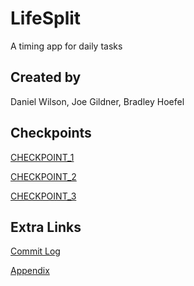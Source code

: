 # LifeSplit

A timing app for daily tasks

## Created by

Daniel Wilson, Joe Gildner, Bradley Hoefel

## Checkpoints

[CHECKPOINT_1](https://gitlab.cs.wwu.edu/gildnej/lifesplit/wikis/CHECKPOINT_1)

[CHECKPOINT_2](https://gitlab.cs.wwu.edu/gildnej/lifesplit/wikis/CHECKPOINT_2)

[CHECKPOINT_3](https://gitlab.cs.wwu.edu/gildnej/lifesplit/wikis/CHECKPOINT_3)

## Extra Links

[Commit Log](https://gitlab.cs.wwu.edu/gildnej/lifesplit/commits/master)

[Appendix](https://gitlab.cs.wwu.edu/gildnej/lifesplit/wikis/Appendix)
